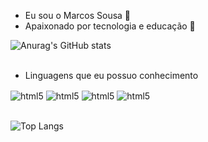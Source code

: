 - Eu sou o Marcos Sousa 👋 <br/>
- Apaixonado por tecnologia e educação
🤿

![Anurag's GitHub stats](https://github-readme-stats.vercel.app/api?username=marcoslsousa&show_icons=true&theme=dracula)
<br/>
<br/>

- Linguagens que eu possuo conhecimento
<div style="display: inline_block">
<img align="center" alt="html5 "src="https://img.shields.io/badge/Java-ED8B00?style=for-the-badge&logo=openjdk&logoColor=white" />
<img align="center" alt="html5 "src="https://img.shields.io/badge/JavaScript-323330?style=for-the-badge&logo=javascript&logoColor=F7DF1E" />
<img align="center" alt="html5 "src="https://img.shields.io/badge/MySQL-00000F?style=for-the-badge&logo=mysql&logoColor=white" />
<img align="center" alt="html5 "src="https://img.shields.io/badge/C%2B%2B-00599C?style=for-the-badge&logo=c%2B%2B&logoColor=white" />
</div>
<br/>

![Top Langs](https://github-readme-stats.vercel.app/api/top-langs/?username=marcoslsousa&hide_progress=true)

